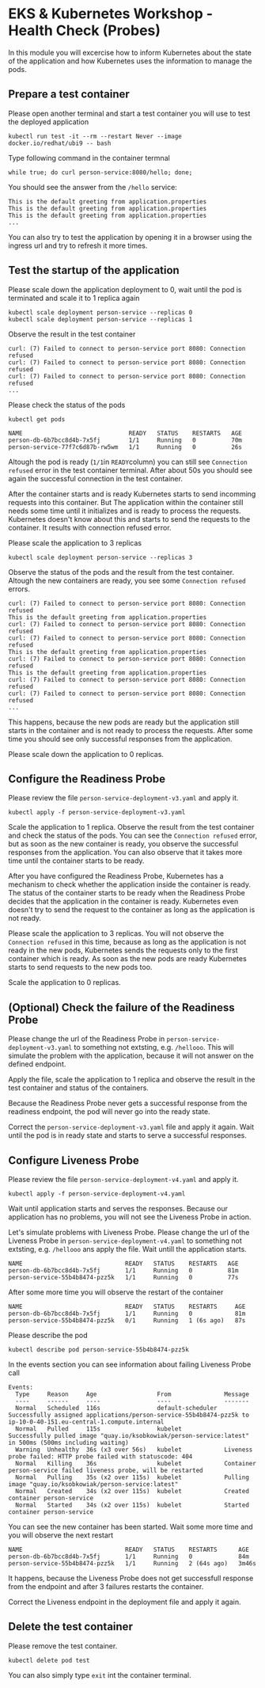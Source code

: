 # EKS & Kubernetes Workshop - Health Check (Probes)

In this module you will excercise how to inform Kubernetes about the state of the application and how Kubernetes uses the information to manage the pods.

## Prepare a test container

Please open another terminal and start a test container you will use to test the deployed application

```
kubectl run test -it --rm --restart Never --image docker.io/redhat/ubi9 -- bash
```

Type following command in the container termnal

```
while true; do curl person-service:8080/hello; done;
```

You should see the answer from the `/hello` service:

```
This is the default greeting from application.properties
This is the default greeting from application.properties
This is the default greeting from application.properties
...
```

You can also try to test the application by opening it in a browser using the ingress url and try to refresh it more times.

## Test the startup of the application

Please scale down the application deployment to 0, wait until the pod is terminated and scale it to 1 replica again

```
kubectl scale deployment person-service --replicas 0
kubectl scale deployment person-service --replicas 1
```

Observe the result in the test container

```
curl: (7) Failed to connect to person-service port 8080: Connection refused
curl: (7) Failed to connect to person-service port 8080: Connection refused
curl: (7) Failed to connect to person-service port 8080: Connection refused
...
```

Please check the status of the pods

```
kubectl get pods
```
```
NAME                              READY   STATUS    RESTARTS   AGE
person-db-6b7bcc8d4b-7x5fj        1/1     Running   0          70m
person-service-77f7c6d87b-rw5wm   1/1     Running   0          26s
```

Altough the pod is ready (`1/1`in `READY`column) you can still see `Connection refused` error in the test container terminal. After about 50s you should see again the successful connection in the test container. 

After the container starts and is ready Kubernetes starts to send incomming requests into this container. But The application within the container still needs some time until it initializes and is ready to process the requests. Kubernetes doesn't know about this and starts to send the requests to the container. It results with connection refused error.

Please scale the application to 3 replicas

```
kubectl scale deployment person-service --replicas 3
```

Observe the status of the pods and the result from the test container. Altough the new containers are ready, you see some `Connection refused` errors.

```
curl: (7) Failed to connect to person-service port 8080: Connection refused
This is the default greeting from application.properties
curl: (7) Failed to connect to person-service port 8080: Connection refused
curl: (7) Failed to connect to person-service port 8080: Connection refused
This is the default greeting from application.properties
curl: (7) Failed to connect to person-service port 8080: Connection refused
This is the default greeting from application.properties
curl: (7) Failed to connect to person-service port 8080: Connection refused
curl: (7) Failed to connect to person-service port 8080: Connection refused
...
```

This happens, because the new pods are ready but the application still starts in the container and is not ready to process the requests. After some time you should see only successful responses from the application. 

Please scale down the application to 0 replicas.

## Configure the Readiness Probe

Please review the file `person-service-deployment-v3.yaml` and apply it.

```
kubectl apply -f person-service-deployment-v3.yaml
```

Scale the application to 1 replica. Observe the result from the test container and check the status of the pods. You can see the `Connection refused` error, but as soon as the new container is ready, you observe the successful responses from the application. You can also observe that it takes more time until the container starts to be ready.

After you have configured the Readiness Probe, Kubernetes has a mechanism to check whether the application inside the container is ready. The status of the container starts to be ready when the Readiness Probe decides that the application in the container is ready. Kubernetes even doesn't try to send the request to the container as long as the application is not ready.

Please scale the application to 3 replicas. You will not observe the `Connection refused` in this time, because as long as the application is not ready in the new pods, Kubernetes sends the requests only to the first container which is ready. As soon as the new pods are ready Kubernetes starts to send requests to the new pods too.

Scale the application to 0 replicas.

## (Optional) Check the failure of the Readiness Probe

Please change the url of the Readiness Probe in `person-service-deployment-v3.yaml` to something not extsting, e.g. `/hellooo`. This will simulate the problem with the application, because it will not answer on the defined endpoint.

Apply the file, scale the application to 1 replica and observe the result in the test container and status of the containers.

Because the Readiness Probe never gets a successful response from the readiness endpoint, the pod will never go into the ready state.

Correct the `person-service-deployment-v3.yaml` file and apply it again. Wait until the pod is in ready state and starts to serve a successful responses. 

## Configure Liveness Probe

Please review the file `person-service-deployment-v4.yaml` and apply it.

```
kubectl apply -f person-service-deployment-v4.yaml
```

Wait until application starts and serves the responses. Because our application has no problems, you will not see the Liveness Probe in action.

Let's simulate problems with Liveness Probe. Please change the url of the Liveness Probe in `person-service-deployment-v4.yaml` to something not extsting, e.g. `/hellooo` ans apply the file. Wait untill the application starts. 
```
NAME                             READY   STATUS    RESTARTS   AGE
person-db-6b7bcc8d4b-7x5fj       1/1     Running   0          81m
person-service-55b4b8474-pzz5k   1/1     Running   0          77s
```

After some more time you will observe the restart of the container 
```
NAME                             READY   STATUS    RESTARTS     AGE
person-db-6b7bcc8d4b-7x5fj       1/1     Running   0            81m
person-service-55b4b8474-pzz5k   0/1     Running   1 (6s ago)   87s
```

Please describe the pod

```
kubectl describe pod person-service-55b4b8474-pzz5k
```

In the events section you can see information about failing Liveness Probe call

```
Events:
  Type     Reason     Age                 From               Message
  ----     ------     ----                ----               -------
  Normal   Scheduled  116s                default-scheduler  Successfully assigned applications/person-service-55b4b8474-pzz5k to ip-10-0-40-151.eu-central-1.compute.internal
  Normal   Pulled     115s                kubelet            Successfully pulled image "quay.io/ksobkowiak/person-service:latest" in 500ms (500ms including waiting)
  Warning  Unhealthy  36s (x3 over 56s)   kubelet            Liveness probe failed: HTTP probe failed with statuscode: 404
  Normal   Killing    36s                 kubelet            Container person-service failed liveness probe, will be restarted
  Normal   Pulling    35s (x2 over 115s)  kubelet            Pulling image "quay.io/ksobkowiak/person-service:latest"
  Normal   Created    34s (x2 over 115s)  kubelet            Created container person-service
  Normal   Started    34s (x2 over 115s)  kubelet            Started container person-service
```

You can see the new container has been started. Wait some more time and you will observe the next restart

```
NAME                             READY   STATUS    RESTARTS      AGE
person-db-6b7bcc8d4b-7x5fj       1/1     Running   0             84m
person-service-55b4b8474-pzz5k   1/1     Running   2 (64s ago)   3m46s
```


It happens, because the Liveness Probe does not get successfull response from the endpoint and after 3 failures restarts the container.

Correct the Liveness endpoint in the deployment file and apply it again.

## Delete the test container

Please remove the test container.

```
kubectl delete pod test
```

You can also simply type `exit` int the container terminal.
